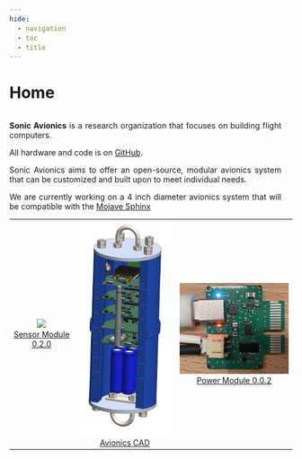 ```yaml
---
hide:
  - navigation
  - toc
  - title
---
```

# Home

<div style="display: flex; align-items: center; gap: 20px;">

<!-- Text Content -->
<div style="flex: 1; text-align: justify;"><p>
  <b>Sonic Avionics</b> is a research organization that focuses on building flight computers.
</p>
<p>
  All hardware and code is on <a href="https://github.com/sonicavionics/4in-avionics">GitHub</a>.
</p>
<p>
  Sonic Avionics aims to offer an open-source, modular avionics system that can be customized and built upon to meet individual needs.
</p>
<p>
  We are currently working on a 4 inch diameter avionics system that will be compatible with the <a href="https://www.halfcatrocketry.com/mojave-sphinx">Mojave Sphinx</a>
</p>
</div>

<!-- Model Viewer -->
<model-viewer 
  src="model/ImageToStl.com_board.front.glb" 
  alt="3D model of a board"
  auto-rotate 
  camera-controls 
  poster="model/poster.webp" 
  touch-action="pan-y"
  style="width: 30%; height: 300px;">
</model-viewer>

</div>

<script type="module" src="https://ajax.googleapis.com/ajax/libs/model-viewer/4.0.0/model-viewer.min.js"></script>

<!-- <figure markdown="span">

  ![alt text](img/IMG_0629.jpg){ width="300" }
  <figcaption>Zeul</figcaption>

</figure> -->

<div style="text-align: center;">

<style>
/* Disable background highlight on hover */
table tr:hover, table td:hover {
  background-color: transparent !important;
}

/* Prevent text selection when hovering */
table, table * {
  user-select: none;
}
</style>
<table style="margin: 0 auto;">
  <tr>
      <td align="center" style="vertical-align: middle;">
      <img src="https://raw.githubusercontent.com/sonicavionics/4in-sensors/refs/heads/main/images/board.front.png" width="300" /><br>
      <a href="/avionics/PCB-Modules/sensors/">Sensor Module 0.2.0</a>
    </td>
      <td align="center" style="vertical-align: middle;">
      <img src="/avionics/cad/thumbnail.png" width="250" /><br>
      <a href="avionics/cad/">Avionics CAD</a>
    </td>
      <td align="center" style="vertical-align: middle;">
      <img src="/avionics/archive/old/PCB-Modules/power/0.0.2/thumbnail.jpg" width="300" /><br>
      <a href="/avionics/archive/old/PCB-Modules/power/0.0.2.md">Power Module 0.0.2</a>
    </td>

</table>
</div>
